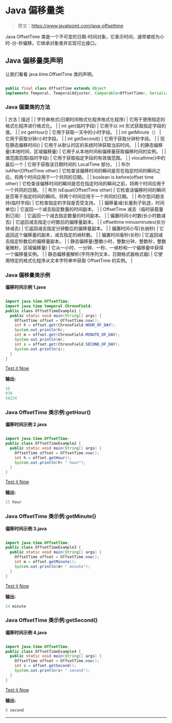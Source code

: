 # Java 偏移量类

> 原文：<https://www.javatpoint.com/java-offsettime>

Java OffsetTime 类是一个不可变的日期-时间对象，它表示时间，通常被视为小时-分-秒偏移。它继承对象类并实现可比接口。

## Java 偏移量类声明

让我们看看 java.time.OffsetTime 类的声明。

```java

public final class OffsetTime extends Object 
implements Temporal, TemporalAdjuster, Comparable<OffsetTime>, Serializable

```

### Java 偏置类的方法

| 方法 | 描述 |
| 字符串格式(日期时间格式化程序格式化程序) | 它用于使用指定的格式化程序进行格式化。 |
| int get(临时字段) | 它用于以 int 形式获取指定字段的值。 |
| int getHour() | 它用于获取一天中的小时字段。 |
| int getMinute（） | 它用于获取分钟/小时字段。 |
| int getSecond() | 它用于获取分钟秒字段。 |
| 现在静态偏移时间() | 它用于从默认时区的系统时钟获取当前时间。 |
| 的静态偏移量(本地时间，区域偏移量) | 它用于从本地时间和偏移量获取偏移时间的实例。 |
| 值范围范围(临时字段) | 它用于获取指定字段的有效值范围。 |
| vlocaltime()中的最后一个 | 它用于获取该日期时间的 LocalTime 部分。 |
| 布尔 isAfter(OffsetTime other) | 它检查该偏移时间的瞬间是否在指定时间的瞬间之后，将两个时间应用于一个共同的日期。 |
| boolean is before(offset time other) | 它检查该偏移时间的瞬间是否在指定时间的瞬间之前，将两个时间应用于一个共同的日期。 |
| 布尔 isEqual(OffsetTime other) | 它检查该偏移时间的瞬间是否等于指定时间的瞬间，将两个时间应用于一个共同的日期。 |
| 布尔型问题支持(临时字段) | 它检查指定的字段是否受支持。 |
| 偏移量减(长量到子轨迹，时间单位) | 它返回一个减去指定数量的时间副本。 |
| OffsetTime 减去（临时装载量到订阅） | 它返回一个减去指定数量的时间副本。 |
| 偏置时间小时数(长小时数减去) | 它返回减去指定小时数后的偏移量副本。 |
| offsettime minusminutes(长分钟减去) | 它返回减去指定分钟数后的偏移量副本。 |
| 偏置时间小写(长纳秒) | 它返回这个偏移量的副本，减去指定的纳秒数。 |
| 偏置时间毫秒(长秒) | 它返回减去指定秒数后的偏移量副本。 |
| 静态偏移量(整数小时，整数分钟，整数秒，整数毫微秒，区域偏移量) | 它从一小时、一分钟、一秒、一纳秒和一个偏移量中获得一个偏移量实例。 |
| 静态偏移量解析(字符序列文本，日期格式器格式器) | 它使用特定的格式化程序从文本字符串中获取 OffsetTime 的实例。 |

### Java 偏移量类示例

**偏移时间示例 1.java**

```java

import java.time.OffsetTime;
import java.time.temporal.ChronoField;
public class OffsetTimeExample1 {
  public static void main(String[] args) {
    OffsetTime offset = OffsetTime.now();
    int h = offset.get(ChronoField.HOUR_OF_DAY);
    System.out.println(h);
    int m = offset.get(ChronoField.MINUTE_OF_DAY);
    System.out.println(m);
    int s = offset.get(ChronoField.SECOND_OF_DAY);
    System.out.println(s);
  }
}

```

[Test it Now](https://compiler.javatpoint.com/opr/test.jsp?filename=OffsetTimeExample1)

**输出:**

```java
16
970
58224

```

### Java OffsetTime 类示例:getHour()

**偏移时间示例 2.java**

```java

import java.time.OffsetTime;
public class OffsetTimeExample2 {
  public static void main(String[] args) {
    OffsetTime offset = OffsetTime.now();
    int h = offset.getHour();
    System.out.println(h+ " hour");
  }
}

```

[Test it Now](https://compiler.javatpoint.com/opr/test.jsp?filename=OffsetTimeExample2)

**输出:**

```java
15 hour

```

### Java OffsetTime 类示例:getMinute()

**偏移时间示例 3.java**

```java

import java.time.OffsetTime;
public class OffsetTimeExample3 {
  public static void main(String[] args) {
    OffsetTime offset = OffsetTime.now();
    int m = offset.getMinute();
    System.out.println(m+ " minute");
  }
}

```

[Test it Now](https://compiler.javatpoint.com/opr/test.jsp?filename=OffsetTimeExample3)

**输出:**

```java
24 minute

```

### Java OffsetTime 类示例:getSecond()

**偏移时间示例 4.java**

```java

import java.time.OffsetTime;
public class OffsetTimeExample4 {
  public static void main(String[] args) {
    OffsetTime offset = OffsetTime.now();
    int s = offset.getSecond();
    System.out.println(s+ " second");
  }
}

```

[Test it Now](https://compiler.javatpoint.com/opr/test.jsp?filename=OffsetTimeExample4)

**输出:**

```java
8 second

```

* * *